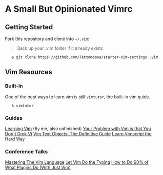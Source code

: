 # A Small But Opinionated Vimrc

## Getting Started

Fork this repository and clone into `~/.vim`:

> Back up your .vim folder if it already exists

```
   $ git clone https://github.com/Tattomoosa/starter-vim-settings .vim
```

## Vim Resources

### Built-In

One of the best ways to learn vim is still `vimtutor`, the built-in vim guide.

```
   $ vimtutor
```

### Guides

[Learning Vim](https://hackmd.io/xq34KcrSTHu3vz8T7yfsFg?view) (By me, also unfinished)
[Your Problem with Vim is that You Don't Grok Vi](https://stackoverflow.com/questions/1218390/what-is-your-most-productive-shortcut-with-vim/1220118#1220118)
[Vim Text Objects: The Definitive Guide](https://blog.carbonfive.com/2011/10/17/vim-text-objects-the-definitive-guide/)
[Learn Vimscript the Hard Way](https://learnvimscriptthehardway.stevelosh.com/)

### Conference Talks

[Mastering The Vim Language](https://youtu.be/wlR5gYd6um0?t=123)
[Let Vim Do the Typing](https://www.youtube.com/watch?v=3TX3kV3TICU)
[How to Do 90% of What Plugins Do (With Just Vim)](https://www.youtube.com/watch?v=3TX3kV3TICU)
